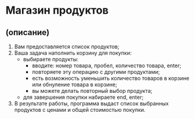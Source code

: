 # Магазин продуктов

## (описание)

1. Вам предоставляется список продуктов;
2. Ваша задача наполнить корзину для покупки:
    * выбираете продукты:
        * вводите: номер товара, пробел, количество товара, enter;
        * повторяете эту операцию с другими продуктами;
        * есть возможность уменьшить количество товаров в корзине или обнуление товара в корзине; 
        * вы можете делать повторный выбор продукта;
    * для завершения покупки набираете end, enter;
3. В результате работы, программа выдаст список выбранных продуктов с ценами и общей стоимостью покупки.





